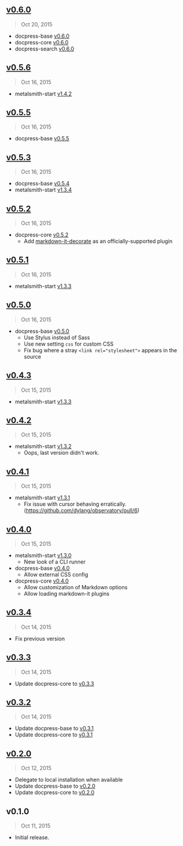 ## [v0.6.0]
> Oct 20, 2015

- docpress-base [v0.6.0](https://github.com/docpress/docpress-base/blob/master/HISTORY.md#v0.6.0)
- docpress-core [v0.6.0](https://github.com/docpress/docpress-core/blob/master/HISTORY.md#v0.6.0)
- docpress-search [v0.6.0](https://github.com/docpress/docpress-search/blob/master/HISTORY.md#v0.6.0)

## [v0.5.6]
> Oct 16, 2015

- metalsmith-start [v1.4.2](https://github.com/docpress/docpress-core/blob/master/HISTORY.md#v1.4.2)

## [v0.5.5]
> Oct 16, 2015

- docpress-base [v0.5.5](https://github.com/docpress/docpress-base/blob/master/HISTORY.md#v0.5.5)

## [v0.5.3]
> Oct 16, 2015

- docpress-base [v0.5.4](https://github.com/docpress/docpress-base/blob/master/HISTORY.md#v0.5.4)
- metalsmith-start [v1.3.4](https://github.com/docpress/docpress-core/blob/master/HISTORY.md#v1.3.4)

## [v0.5.2]
> Oct 16, 2015

- docpress-core [v0.5.2](https://github.com/docpress/docpress-base/blob/master/HISTORY.md#v0.5.2)
  - Add [markdown-it-decorate](https://www.npmjs.com/package/markdown-it-decorate) as an officially-supported plugin

## [v0.5.1]
> Oct 16, 2015

- metalsmith-start [v1.3.3](https://github.com/docpress/docpress-core/blob/master/HISTORY.md#v1.3.3)

## [v0.5.0]
> Oct 16, 2015

- docpress-base [v0.5.0](https://github.com/docpress/docpress-base/blob/master/HISTORY.md#v0.5.0)
  - Use Stylus instead of Sass
  - Use new setting `css` for custom CSS
  - Fix bug where a stray `<link rel="stylesheet">` appears in the source

## [v0.4.3]
> Oct 15, 2015

- metalsmith-start [v1.3.3](https://github.com/docpress/docpress-core/blob/master/HISTORY.md#v1.3.3)

## [v0.4.2]
> Oct 15, 2015

- metalsmith-start [v1.3.2](https://github.com/docpress/docpress-core/blob/master/HISTORY.md#v1.3.2)
  - Oops, last version didn't work.

## [v0.4.1]
> Oct 15, 2015

- metalsmith-start [v1.3.1](https://github.com/docpress/docpress-core/blob/master/HISTORY.md#v1.3.1)
  - Fix issue with cursor behaving erratically. (https://github.com/dylang/observatory/pull/6)

## [v0.4.0]
> Oct 15, 2015

- metalsmith-start [v1.3.0](https://github.com/docpress/docpress-core/blob/master/HISTORY.md#v1.3.0)
  - New look of a CLI runner
- docpress-base [v0.4.0](https://github.com/docpress/docpress-base/blob/master/HISTORY.md#v0.4.0)
  - Allow external CSS config
- docpress-core [v0.4.0](https://github.com/docpress/docpress-core/blob/master/HISTORY.md#v0.4.0)
  - Allow customization of Markdown options
  - Allow loading markdown-it plugins

## [v0.3.4]
> Oct 14, 2015

- Fix previous version

## [v0.3.3]
> Oct 14, 2015

- Update docpress-core to [v0.3.3](https://github.com/docpress/docpress-core/blob/master/HISTORY.md#v0.3.1)

## [v0.3.2]
> Oct 14, 2015

- Update docpress-base to [v0.3.1](https://github.com/docpress/docpress-base/blob/master/HISTORY.md#v0.3.1)
- Update docpress-core to [v0.3.1](https://github.com/docpress/docpress-core/blob/master/HISTORY.md#v0.3.1)

## [v0.2.0]
> Oct 12, 2015

- Delegate to local installation when available
- Update docpress-base to [v0.2.0](https://github.com/docpress/docpress-base/blob/master/HISTORY.md#v0.2.0)
- Update docpress-core to [v0.2.0](https://github.com/docpress/docpress-core/blob/master/HISTORY.md#v0.2.0)

## v0.1.0
> Oct 11, 2015

- Initial release.

[v0.2.0]: https://github.com/docpress/docpress/compare/v0.1.0...v0.2.0
[v0.3.2]: https://github.com/docpress/docpress/compare/v0.2.0...v0.3.2
[v0.3.3]: https://github.com/docpress/docpress/compare/v0.3.2...v0.3.3
[v0.3.4]: https://github.com/docpress/docpress/compare/v0.3.3...v0.3.4
[v0.4.0]: https://github.com/docpress/docpress/compare/v0.3.4...v0.4.0
[v0.4.1]: https://github.com/docpress/docpress/compare/v0.4.0...v0.4.1
[v0.4.2]: https://github.com/docpress/docpress/compare/v0.4.0...v0.4.2
[v0.4.3]: https://github.com/docpress/docpress/compare/v0.4.2...v0.4.3
[v0.5.0]: https://github.com/docpress/docpress/compare/v0.4.3...v0.5.0
[v0.5.1]: https://github.com/docpress/docpress/compare/v0.5.0...v0.5.1
[v0.5.2]: https://github.com/docpress/docpress/compare/v0.5.1...v0.5.2
[v0.5.3]: https://github.com/docpress/docpress/compare/v0.5.2...v0.5.3
[v0.5.5]: https://github.com/docpress/docpress/compare/v0.5.3...v0.5.5
[v0.5.6]: https://github.com/docpress/docpress/compare/v0.5.5...v0.5.6
[v0.6.0]: https://github.com/docpress/docpress/compare/v0.5.6...v0.6.0
